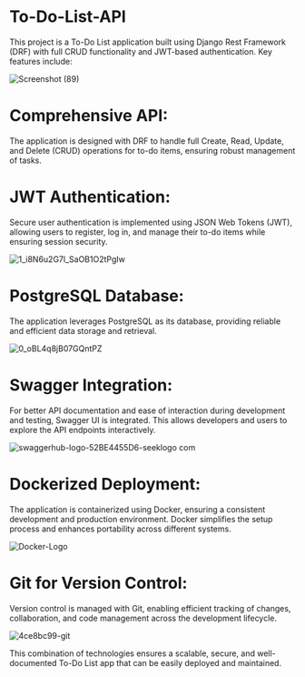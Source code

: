 # To-Do-List-API
This project is a To-Do List application built using Django Rest Framework (DRF) with full CRUD functionality and JWT-based authentication. Key features include:

![Screenshot (89)](https://github.com/user-attachments/assets/7193e7c7-83bd-442e-bde3-17ba725faf55)


# Comprehensive API:  
The application is designed with DRF to handle full Create, Read, Update, and Delete (CRUD) operations for to-do items, ensuring robust management of tasks.

# JWT Authentication: 
Secure user authentication is implemented using JSON Web Tokens (JWT), allowing users to register, log in, and manage their to-do items while ensuring session security.

![1_i8N6u2G7l_SaOB1O2tPgIw](https://github.com/user-attachments/assets/7d9d02ad-c39e-4a19-bce6-8e5574bcca60)


# PostgreSQL Database: 
The application leverages PostgreSQL as its database, providing reliable and efficient data storage and retrieval.

![0_oBL4q8jB07GQntPZ](https://github.com/user-attachments/assets/a98f3829-a86c-4e45-9e66-1e0a39520406)


# Swagger Integration: 
For better API documentation and ease of interaction during development and testing, Swagger UI is integrated. This allows developers and users to explore the API endpoints interactively.

![swaggerhub-logo-52BE4455D6-seeklogo com](https://github.com/user-attachments/assets/92774dae-3c7c-40f7-b959-9f4030fed28f)


# Dockerized Deployment: 
The application is containerized using Docker, ensuring a consistent development and production environment. Docker simplifies the setup process and enhances portability across different systems.

![Docker-Logo](https://github.com/user-attachments/assets/548fe049-60f9-4eeb-92c6-bfc61e679734)


# Git for Version Control: 
Version control is managed with Git, enabling efficient tracking of changes, collaboration, and code management across the development lifecycle.

![4ce8bc99-git](https://github.com/user-attachments/assets/ebf66016-35ab-4ad8-8af9-1373e15d6759)


This combination of technologies ensures a scalable, secure, and well-documented To-Do List app that can be easily deployed and maintained.



